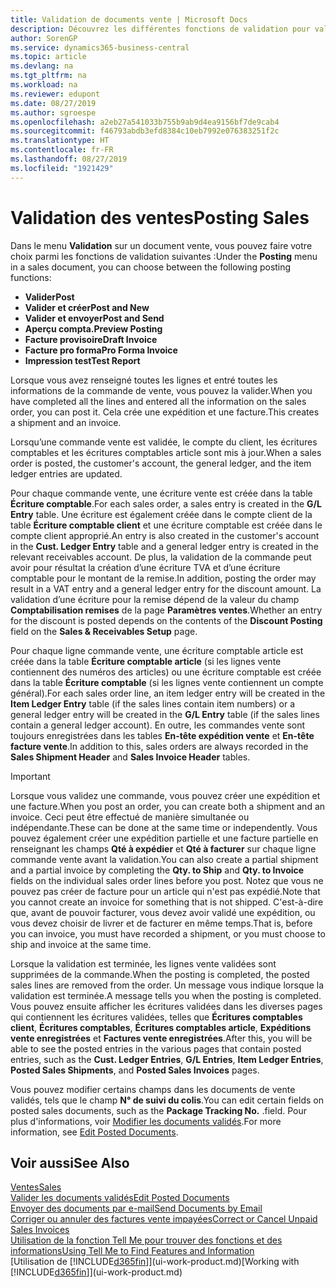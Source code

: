 ```yaml
---
title: Validation de documents vente | Microsoft Docs
description: Découvrez les différentes fonctions de validation pour valider les documents vente et comment mettre à jour les documents validés.
author: SorenGP
ms.service: dynamics365-business-central
ms.topic: article
ms.devlang: na
ms.tgt_pltfrm: na
ms.workload: na
ms.reviewer: edupont
ms.date: 08/27/2019
ms.author: sgroespe
ms.openlocfilehash: a2eb27a541033b755b9ab9d4ea9156bf7de9cab4
ms.sourcegitcommit: f46793abdb3efd8384c10eb7992e076383251f2c
ms.translationtype: HT
ms.contentlocale: fr-FR
ms.lasthandoff: 08/27/2019
ms.locfileid: "1921429"
---
```

# <a name="posting-sales"></a><span data-ttu-id="965bd-103">Validation des ventes</span><span class="sxs-lookup"><span data-stu-id="965bd-103">Posting Sales</span></span>
<span data-ttu-id="965bd-104">Dans le menu **Validation** sur un document vente, vous pouvez faire votre choix parmi les fonctions de validation suivantes :</span><span class="sxs-lookup"><span data-stu-id="965bd-104">Under the **Posting** menu in a sales document, you can choose between the following posting functions:</span></span>

* <span data-ttu-id="965bd-105">**Valider**</span><span class="sxs-lookup"><span data-stu-id="965bd-105">**Post**</span></span>
* <span data-ttu-id="965bd-106">**Valider et créer**</span><span class="sxs-lookup"><span data-stu-id="965bd-106">**Post and New**</span></span>
* <span data-ttu-id="965bd-107">**Valider et envoyer**</span><span class="sxs-lookup"><span data-stu-id="965bd-107">**Post and Send**</span></span>
* <span data-ttu-id="965bd-108">**Aperçu compta.**</span><span class="sxs-lookup"><span data-stu-id="965bd-108">**Preview Posting**</span></span>
* <span data-ttu-id="965bd-109">**Facture provisoire**</span><span class="sxs-lookup"><span data-stu-id="965bd-109">**Draft Invoice**</span></span>
* <span data-ttu-id="965bd-110">**Facture pro forma**</span><span class="sxs-lookup"><span data-stu-id="965bd-110">**Pro Forma Invoice**</span></span>
* <span data-ttu-id="965bd-111">**Impression test**</span><span class="sxs-lookup"><span data-stu-id="965bd-111">**Test Report**</span></span>

<span data-ttu-id="965bd-112">Lorsque vous avez renseigné toutes les lignes et entré toutes les informations de la commande de vente, vous pouvez la valider.</span><span class="sxs-lookup"><span data-stu-id="965bd-112">When you have completed all the lines and entered all the information on the sales order, you can post it.</span></span> <span data-ttu-id="965bd-113">Cela crée une expédition et une facture.</span><span class="sxs-lookup"><span data-stu-id="965bd-113">This creates a shipment and an invoice.</span></span>

<span data-ttu-id="965bd-114">Lorsqu’une commande vente est validée, le compte du client, les écritures comptables et les écritures comptables article sont mis à jour.</span><span class="sxs-lookup"><span data-stu-id="965bd-114">When a sales order is posted, the customer's account, the general ledger, and the item ledger entries are updated.</span></span>

<span data-ttu-id="965bd-115">Pour chaque commande vente, une écriture vente est créée dans la table **Écriture comptable**.</span><span class="sxs-lookup"><span data-stu-id="965bd-115">For each sales order, a sales entry is created in the **G/L Entry** table.</span></span> <span data-ttu-id="965bd-116">Une écriture est également créée dans le compte client de la table **Écriture comptable client** et une écriture comptable est créée dans le compte client approprié.</span><span class="sxs-lookup"><span data-stu-id="965bd-116">An entry is also created in the customer's account in the **Cust. Ledger Entry** table and a general ledger entry is created in the relevant receivables account.</span></span> <span data-ttu-id="965bd-117">De plus, la validation de la commande peut avoir pour résultat la création d’une écriture TVA et d’une écriture comptable pour le montant de la remise.</span><span class="sxs-lookup"><span data-stu-id="965bd-117">In addition, posting the order may result in a VAT entry and a general ledger entry for the discount amount.</span></span> <span data-ttu-id="965bd-118">La validation d’une écriture pour la remise dépend de la valeur du champ **Comptabilisation remises** de la page **Paramètres ventes**.</span><span class="sxs-lookup"><span data-stu-id="965bd-118">Whether an entry for the discount is posted depends on the contents of the **Discount Posting** field on the **Sales & Receivables Setup** page.</span></span>

<span data-ttu-id="965bd-119">Pour chaque ligne commande vente, une écriture comptable article est créée dans la table **Écriture comptable article** (si les lignes vente contiennent des numéros des articles) ou une écriture comptable est créée dans la table **Écriture comptable** (si les lignes vente contiennent un compte général).</span><span class="sxs-lookup"><span data-stu-id="965bd-119">For each sales order line, an item ledger entry will be created in the **Item Ledger Entry** table (if the sales lines contain item numbers) or a general ledger entry will be created in the **G/L Entry** table (if the sales lines contain a general ledger account).</span></span> <span data-ttu-id="965bd-120">En outre, les commandes vente sont toujours enregistrées dans les tables **En-tête expédition vente** et **En-tête facture vente**.</span><span class="sxs-lookup"><span data-stu-id="965bd-120">In addition to this, sales orders are always recorded in the **Sales Shipment Header** and **Sales Invoice Header** tables.</span></span>

> [!IMPORTANT]  
>   <span data-ttu-id="965bd-121">Lorsque vous validez une commande, vous pouvez créer une expédition et une facture.</span><span class="sxs-lookup"><span data-stu-id="965bd-121">When you post an order, you can create both a shipment and an invoice.</span></span> <span data-ttu-id="965bd-122">Ceci peut être effectué de manière simultanée ou indépendante.</span><span class="sxs-lookup"><span data-stu-id="965bd-122">These can be done at the same time or independently.</span></span> <span data-ttu-id="965bd-123">Vous pouvez également créer une expédition partielle et une facture partielle en renseignant les champs **Qté à expédier** et **Qté à facturer** sur chaque ligne commande vente avant la validation.</span><span class="sxs-lookup"><span data-stu-id="965bd-123">You can also create a partial shipment and a partial invoice by completing the **Qty. to Ship** and **Qty. to Invoice** fields on the individual sales order lines before you post.</span></span> <span data-ttu-id="965bd-124">Notez que vous ne pouvez pas créer de facture pour un article qui n'est pas expédié.</span><span class="sxs-lookup"><span data-stu-id="965bd-124">Note that you cannot create an invoice for something that is not shipped.</span></span> <span data-ttu-id="965bd-125">C'est-à-dire que, avant de pouvoir facturer, vous devez avoir validé une expédition, ou vous devez choisir de livrer et de facturer en même temps.</span><span class="sxs-lookup"><span data-stu-id="965bd-125">That is, before you can invoice, you must have recorded a shipment, or you must choose to ship and invoice at the same time.</span></span>

<span data-ttu-id="965bd-126">Lorsque la validation est terminée, les lignes vente validées sont supprimées de la commande.</span><span class="sxs-lookup"><span data-stu-id="965bd-126">When the posting is completed, the posted sales lines are removed from the order.</span></span> <span data-ttu-id="965bd-127">Un message vous indique lorsque la validation est terminée.</span><span class="sxs-lookup"><span data-stu-id="965bd-127">A message tells you when the posting is completed.</span></span> <span data-ttu-id="965bd-128">Vous pouvez ensuite afficher les écritures validées dans les diverses pages qui contiennent les écritures validées, telles que **Écritures comptables client**, **Écritures comptables**, **Écritures comptables article**, **Expéditions vente enregistrées** et **Factures vente enregistrées**.</span><span class="sxs-lookup"><span data-stu-id="965bd-128">After this, you will be able to see the posted entries in the various pages that contain posted entries, such as the **Cust. Ledger Entries**, **G/L Entries**, **Item Ledger Entries**, **Posted Sales Shipments**, and **Posted Sales Invoices** pages.</span></span>  

<span data-ttu-id="965bd-129">Vous pouvez modifier certains champs dans les documents de vente validés, tels que le champ **N° de suivi du colis**.</span><span class="sxs-lookup"><span data-stu-id="965bd-129">You can edit certain fields on posted sales documents, such as the **Package Tracking No.**</span></span> <span data-ttu-id="965bd-130">.</span><span class="sxs-lookup"><span data-stu-id="965bd-130">field.</span></span> <span data-ttu-id="965bd-131">Pour plus d'informations, voir [Modifier les documents validés](across-edit-posted-document.md).</span><span class="sxs-lookup"><span data-stu-id="965bd-131">For more information, see [Edit Posted Documents](across-edit-posted-document.md).</span></span>

## <a name="see-also"></a><span data-ttu-id="965bd-132">Voir aussi</span><span class="sxs-lookup"><span data-stu-id="965bd-132">See Also</span></span>
[<span data-ttu-id="965bd-133">Ventes</span><span class="sxs-lookup"><span data-stu-id="965bd-133">Sales</span></span>](sales-manage-sales.md)  
[<span data-ttu-id="965bd-134">Valider les documents validés</span><span class="sxs-lookup"><span data-stu-id="965bd-134">Edit Posted Documents</span></span>](across-edit-posted-document.md)  
[<span data-ttu-id="965bd-135">Envoyer des documents par e-mail</span><span class="sxs-lookup"><span data-stu-id="965bd-135">Send Documents by Email</span></span>](ui-how-send-documents-email.md)  
[<span data-ttu-id="965bd-136">Corriger ou annuler des factures vente impayées</span><span class="sxs-lookup"><span data-stu-id="965bd-136">Correct or Cancel Unpaid Sales Invoices</span></span>](sales-how-correct-cancel-sales-invoice.md)  
[<span data-ttu-id="965bd-137">Utilisation de la fonction Tell Me pour trouver des fonctions et des informations</span><span class="sxs-lookup"><span data-stu-id="965bd-137">Using Tell Me to Find Features and Information</span></span>](ui-search.md)  
<span data-ttu-id="965bd-138">[Utilisation de [!INCLUDE[d365fin](includes/d365fin_md.md)]](ui-work-product.md)</span><span class="sxs-lookup"><span data-stu-id="965bd-138">[Working with [!INCLUDE[d365fin](includes/d365fin_md.md)]](ui-work-product.md)</span></span>
